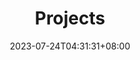---
title: "Projects"
date: 2023-07-24T04:31:31+08:00
draft: false
description: "A list of projects I've made"
nometa: true
---